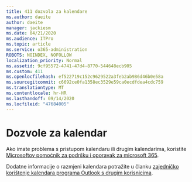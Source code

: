 ```yaml
---
title: 411 dozvola za kalendare
ms.author: daeite
author: daeite
manager: jackiesm
ms.date: 04/21/2020
ms.audience: ITPro
ms.topic: article
ms.service: o365-administration
ROBOTS: NOINDEX, NOFOLLOW
localization_priority: Normal
ms.assetid: 9cf95572-4741-47d4-8770-544648ecb905
ms.custom: 411
ms.openlocfilehash: ef522719c152c9629522a3feb2ab986d46b0e58a
ms.sourcegitcommit: c6692ce0fa1358ec3529e59ca0ecdfdea4cdc759
ms.translationtype: MT
ms.contentlocale: hr-HR
ms.lasthandoff: 09/14/2020
ms.locfileid: "47684005"
---
```

# <a name="calendar-permissions"></a>Dozvole za kalendar

Ako imate problema s pristupom kalendaru ili drugim kalendarima, koristite [Microsoftov pomoćnik za podršku i oporavak za microsoft 365](https://diagnostics.office.com/).
  
Dodatne informacije o razmjeni kalendara potražite u članku [zajedničko korištenje kalendara programa Outlook s drugim korisnicima](https://support.office.com/article/353ed2c1-3ec5-449d-8c73-6931a0adab88.aspx).
  

